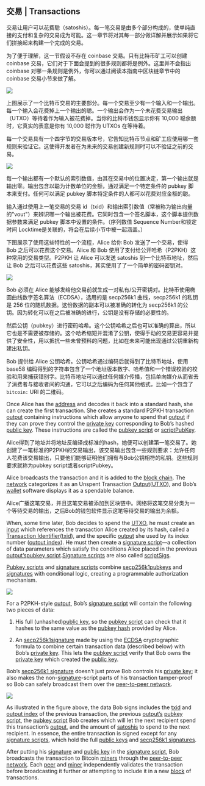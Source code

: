 ## 交易 \| Transactions

交易让用户可以花费聪（satoshis）。每一笔交易是由多个部分构成的，使单纯直接的支付和复杂的交易成为可能。这一章节将对其每一部分做详解并展示如果将它们拼接起来构建一个完成的交易。

为了便于理解，这一节假设不存在 coinbase 交易。只有比特币矿工可以创建 coinbase 交易，它们对于下面会提到的很多规则都将是例外。这里并不会指出 coinbase 对哪一条规则是例外，你可以通过阅读本指南中区块链章节中的 coinbase 交易小节来做了解。

![](./en-tx-overview.svg)

上图展示了一个比特币交易的主要部分。每一个交易至少有一个输入和一个输出。每一个输入会花费掉上一个输出的聪。一个输出会作为一个未花费交易输出（UTXO）等待着作为输入被花费掉。当你的比特币钱包显示你有 10,000 聪余额时，它真实的表意是你有 10,000 聪作为 UTXOs 在等待着。

每一个交易具有一个四字节的交易版本号，它告知比特币节点和矿工应使用哪一套规则来验证它。这使得开发者在为未来的交易创建新规则时可以不验证之前的交易。

![](./en-tx-overview-spending.svg)

每一个输出都有一个默认的索引数值，由其在交易中的位置决定，第一个输出就是输出零。输出包含以聪为计数单位的金额，通过满足一个特定条件的 pubkey 脚本来支付。任何可以满足 pubkey 脚本特定条件的人都可以花费对应金额的聪。

输入通过使用上一笔交易的交易 id（txid）和输出索引数值（常被称为输出向量的"vout"）来辨识哪一个输出被花费。它同时包含一个签名脚本，这个脚本提供数据参数来满足 pubkey 脚本中设置的条件。（序列数值 Sequence Number和锁定时间 Locktime是关联的，将会在后续小节中被一起涵盖。）

下图展示了使用这些特性的一个流程，Alice 给你 Bob 发送了一个交易，使得 Bob 之后可以花费这个交易。Alice 和 Bob 使用了支付给公开哈希（P2PKH）这种常用的交易类型。P2PKH 让 Alice 可以发送 satoshis 到一个比特币地址，然后让 Bob 之后可以花费这些 satoshis，其实使用了了一个简单的密码密钥对。

![](./en-creating-p2pkh-output.svg)

Bob 必须在 Alice 能够发给他交易前就生成一对私有/公开密钥对。比特币使用椭圆曲线数字签名算法（ECDSA），选用的是 secp256k1 曲线，secp256k1 的私钥是 256 位的随机数据。这份数据的副本可以被准确的转化为 secp256k1 的公钥。因为转化可以在之后被准确的进行，公钥是没有存储的必要性的。

然后公钥（pubkey）进行密码哈希。这个公钥哈希之后也可以准确的算出，所以它也是不需要被存储的。这个哈希缩短并混淆了公钥，使得手动的交易更容易并提供了安全性，用以抵抗一些未曾预料的问题，比如在未来可能出现通过公钥重新构建出私钥。

Bob 提供给 Alice 公钥哈希。公钥哈希通过编码后就得到了比特币地址，使用 base58 编码得到的字符串包含了一个地址版本数字、哈希值和一个错误校验的校验和用来捕获错别字。比特币地址可以通过任何媒介传播，包括单向媒介从而省去了消费者与接收者间的沟通，它可以之后编码为任何其他格式，比如一个包含了 `bitcoin:` URI 的二维码。

Once Alice has the [address](https://bitcoin.org/en/glossary/address) and decodes it back into a standard hash, she can create the first transaction. She creates a standard P2PKH transaction [output](https://bitcoin.org/en/glossary/output) containing instructions which allow anyone to spend that [output](https://bitcoin.org/en/glossary/output) if they can prove they control the [private key](https://bitcoin.org/en/glossary/private-key) corresponding to Bob’s hashed [public key](https://bitcoin.org/en/glossary/public-key). These instructions are called the [pubkey script](https://bitcoin.org/en/glossary/pubkey-script) or [scriptPubKey](https://bitcoin.org/en/glossary/pubkey-script).

Alice得到了地址并将地址反编译成标准的hash，她便可以创建第一笔交易了。她创建了一笔标准的P2PKH的交易输出，该交易输出包含一些规则要求：允许任何人花费该交易输出，只要他们能够证明他们拥有与Bob公钥相符的私钥。这些规则要求就称为pubkey script或者scriptPubkey。

Alice broadcasts the transaction and it is added to the [block chain](https://bitcoin.org/en/glossary/block-chain). The [network](https://bitcoin.org/en/developer-guide#term-network) categorizes it as an Unspent Transaction [Output](https://bitcoin.org/en/glossary/output)\([UTXO](https://bitcoin.org/en/glossary/unspent-transaction-output)\), and Bob’s [wallet](https://bitcoin.org/en/glossary/wallet) software displays it as a spendable balance.

Alice广播这笔交易，并且这笔交易被添加到区块链中。网络将这笔交易分类为一个等待交易的输出，之后Bob的钱包软件显示这笔等待交易的输出为余额。

When, some time later, Bob decides to spend the [UTXO](https://bitcoin.org/en/glossary/unspent-transaction-output), he must create an [input](https://bitcoin.org/en/glossary/input) which references the transaction Alice created by its hash, called a [Transaction Identifier](https://bitcoin.org/en/glossary/txid)\([txid](https://bitcoin.org/en/glossary/txid)\), and the specific [output](https://bitcoin.org/en/glossary/output) she used by its index number \([output index](https://bitcoin.org/en/developer-guide#term-output-index)\). He must then create a [signature script](https://bitcoin.org/en/glossary/signature-script)—a collection of data parameters which satisfy the conditions Alice placed in the previous [output’s](https://bitcoin.org/en/glossary/output)[pubkey script](https://bitcoin.org/en/glossary/pubkey-script).[Signature scripts](https://bitcoin.org/en/glossary/signature-script) are also called [scriptSigs](https://bitcoin.org/en/glossary/signature-script).

[Pubkey scripts](https://bitcoin.org/en/glossary/pubkey-script) and [signature scripts](https://bitcoin.org/en/glossary/signature-script) combine [secp256k1](http://www.secg.org/sec2-v2.pdf)[pubkeys](https://bitcoin.org/en/glossary/public-key) and [signatures](https://bitcoin.org/en/glossary/signature) with conditional logic, creating a programmable authorization mechanism.

![](https://bitcoin.org/img/dev/en-unlocking-p2pkh-output.svg)

For a P2PKH-style [output](https://bitcoin.org/en/glossary/output), Bob’s [signature script](https://bitcoin.org/en/glossary/signature-script) will contain the following two pieces of data:

1. His full \(unhashed\)[public key](https://bitcoin.org/en/glossary/public-key), so the [pubkey script](https://bitcoin.org/en/glossary/pubkey-script) can check that it hashes to the same value as the [pubkey hash](https://bitcoin.org/en/glossary/p2pkh-address) provided by Alice.

2. An [secp256k1](http://www.secg.org/sec2-v2.pdf)[signature](https://bitcoin.org/en/glossary/signature) made by using the [ECDSA](https://en.wikipedia.org/wiki/Elliptic_Curve_DSA) cryptographic formula to combine certain transaction data \(described below\) with Bob’s [private key](https://bitcoin.org/en/glossary/private-key). This lets the [pubkey script](https://bitcoin.org/en/glossary/pubkey-script) verify that Bob owns the [private key](https://bitcoin.org/en/glossary/private-key) which created the [public key](https://bitcoin.org/en/glossary/public-key).

Bob’s [secp256k1 signature](https://bitcoin.org/en/glossary/signature) doesn’t just prove Bob controls his [private key](https://bitcoin.org/en/glossary/private-key); it also makes the non-[signature](https://bitcoin.org/en/glossary/signature)-script parts of his transaction tamper-proof so Bob can safely broadcast them over the [peer-to-peer network](https://bitcoin.org/en/developer-guide#term-network).

![](https://bitcoin.org/img/dev/en-signing-output-to-spend.svg)

As illustrated in the figure above, the data Bob signs includes the [txid](https://bitcoin.org/en/glossary/txid) and [output index](https://bitcoin.org/en/developer-guide#term-output-index) of the previous transaction, the previous [output’s](https://bitcoin.org/en/glossary/output) [pubkey script](https://bitcoin.org/en/glossary/pubkey-script), the [pubkey script](https://bitcoin.org/en/glossary/pubkey-script) Bob creates which will let the next recipient spend this transaction’s [output](https://bitcoin.org/en/glossary/output), and the amount of [satoshis](https://bitcoin.org/en/glossary/denominations) to spend to the next recipient. In essence, the entire transaction is signed except for any [signature scripts](https://bitcoin.org/en/glossary/signature-script), which hold the full [public keys](https://bitcoin.org/en/glossary/public-key) and [secp256k1 signatures](https://bitcoin.org/en/glossary/signature).

After putting his [signature](https://bitcoin.org/en/glossary/signature) and [public key](https://bitcoin.org/en/glossary/public-key) in the [signature script](https://bitcoin.org/en/glossary/signature-script), Bob broadcasts the transaction to Bitcoin [miners](https://bitcoin.org/en/glossary/mining) through the [peer-to-peer network](https://bitcoin.org/en/developer-guide#term-network). Each [peer](https://bitcoin.org/en/glossary/node) and [miner](https://bitcoin.org/en/glossary/mining) independently validates the transaction before broadcasting it further or attempting to include it in a new [block](https://bitcoin.org/en/glossary/block) of transactions.

